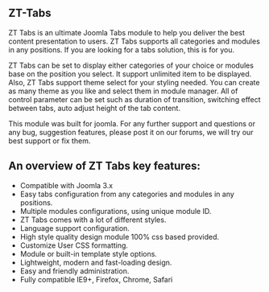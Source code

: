 ## ZT-Tabs

ZT Tabs is an ultimate Joomla Tabs module to help you deliver the best content presentation to users. ZT Tabs supports all categories and modules in any positions. If you are looking for a tabs solution, this is for you. 

ZT Tabs can be set to display either categories of your choice or modules base on the position you select. It support unlimited item to be displayed. Also, ZT Tabs support theme select for your styling needed. You can create as many theme as you like and select them in module manager. All of control parameter can be set such as duration of transition, switching effect between tabs, auto adjust height of the tab content. 

This module was built for joomla. For any further support and questions or any bug, suggestion features, please post it on our forums, we will try our best support or fix them.

## An overview of ZT Tabs key features:

* Compatible with Joomla 3.x
* Easy tabs configuration from any categories and modules in any positions.
* Multiple modules configurations, using unique module ID.
* ZT Tabs comes with a lot of different styles.
* Language support configuration.
* High style quality design module 100% css based provided.
* Customize User CSS formatting.
* Module or built-in template style options.
* Lightweight, modern and fast-loading design.
* Easy and friendly administration.
* Fully compatible IE9+, Firefox, Chrome, Safari

